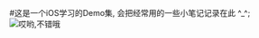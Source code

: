 #这是一个iOS学习的Demo集, 会把经常用的一些小笔记记录在此 ^_^;
![哎哟,不错哦](http://img1.mydrivers.com/img/20160914/Sa7c831c3-604e-4cc7-ac55-e195edd6ba90.PNG)


